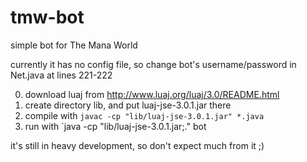 # tmw-bot
simple bot for The Mana World

currently it has no config file, so change bot's username/password in Net.java at lines 221-222

0. download luaj from http://www.luaj.org/luaj/3.0/README.html
1. create directory lib, and put luaj-jse-3.0.1.jar there
2. compile with `javac -cp "lib/luaj-jse-3.0.1.jar" *.java`
3. run with `java -cp "lib/luaj-jse-3.0.1.jar;." bot

it's still in heavy development, so don't expect much from it ;)

